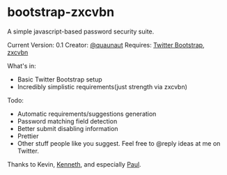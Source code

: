 bootstrap-zxcvbn
================

A simple javascript-based password security suite.

Current Version: 0.1
Creator: [@quaunaut](http://www.twitter.com/quaunaut)
Requires: [Twitter Bootstrap](https://github.com/twitter/bootstrap/), [zxcvbn](https://github.com/lowe/zxcvbn)

What's in:
* Basic Twitter Bootstrap setup
* Incredibly simplistic requirements(just strength via zxcvbn)

Todo:
* Automatic requirements/suggestions generation
* Password matching field detection
* Better submit disabling information
* Prettier
* Other stuff people like you suggest. Feel free to @reply ideas at me on Twitter.


Thanks to Kevin, [Kenneth](http://www.twitter.com/kennethlove), and especially [Paul](http://www.twitter.com/kfdm).